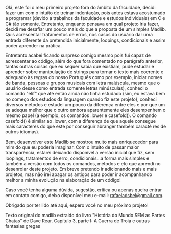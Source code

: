 Olá, este foi o meu primeiro projeto fora do âmbito da faculdade, decidi fazer um com o intuito de treinar indentação, pois antes estava acostumado a programar
(devido a trabalhos da faculdade e estudos individuais) em C e C# tão somente. Entretanto, enquanto pensava em qual projeto iria fazer, decidi me desafiar um pouco
mais do que a proposta de um simples Madlib. Quis acrescentar tratamentos de erros, nos casos do usuário dar uma entrada diferente da pretendida inicialmente, loopings,
condicionais e assim poder aprender na prática.

Entretanto acabei ficando surpreso comigo mesmo pois fui capaz de acrescentar ao código, além do que fora comentado no parágrafo anterior, tantas outras coisas 
que eu sequer sabia que existiam, pude estudar e aprender sobre manipulação de strings para tornar o texto mais coerente e adequado às regras do nosso Português
como por exemplo, iniciar nomes de banda, pessoas e grupos musicais com letra maiúscula, mesmo que o usuário desse como entrada somente letras minúsculas), conheci
o comando "elif" que até então ainda não tinha estudado (sim, eu estava bem no começo dos estudos da linguagem quando fiz este projeto), conheci diversos métodos
e estudei um pouco da diferença entre eles e por que um se adequa melhor que o outro embora aparentemente eles desempenhem o mesmo papel (a exemplo, os comandos .lower
e casefold(). O comando casefold() é similar ao .lower, com a diferença de que aquele consegue mais caracteres do que este por conseguir abranger também caracté  res
de outros idiomas).

Bem, desenvolver este Madlib se mostrou muito mais enriquecedor para mim do que eu poderia imaginar. Com o intuito de passar maior transparência, estarei deixando disponível a versão inicial que fiz, sem loopings, tratamentos de erro, condicionais...a forma mais simples e também a versão com todos os comandos, métodos e etc que aprendi no desenrolar deste projeto. Em breve pretendo ir adicionando mais e mais projetos, mas não irei apagar os antigos para poder ir acompanhando melhor a minha evolução na elaboração de um código!
	
Caso você tenha alguma dúvida, sugestão, crítica ou apenas queira entrar em contato comigo, deixo disponível meu e-mail: rafaeladsbel@gmail.com.
	
Obrigado por ter lido até aqui, espero você no meu próximo projeto!

Texto original do madlib extraido do livro "História do Mundo SEM as Partes Chatas" de Dave Rear.
Capítulo 3, parte I: A Guerra de Troia e outras fantasias gregas
